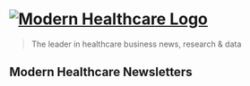 # [![Modern Healthcare Logo](http://www.modernhealthcare.com/images/mh-logo.gif 'Modern Healthcare Logo')](http://www.modernhealthcare.com)

> The leader in healthcare business news, research & data

## Modern Healthcare Newsletters
